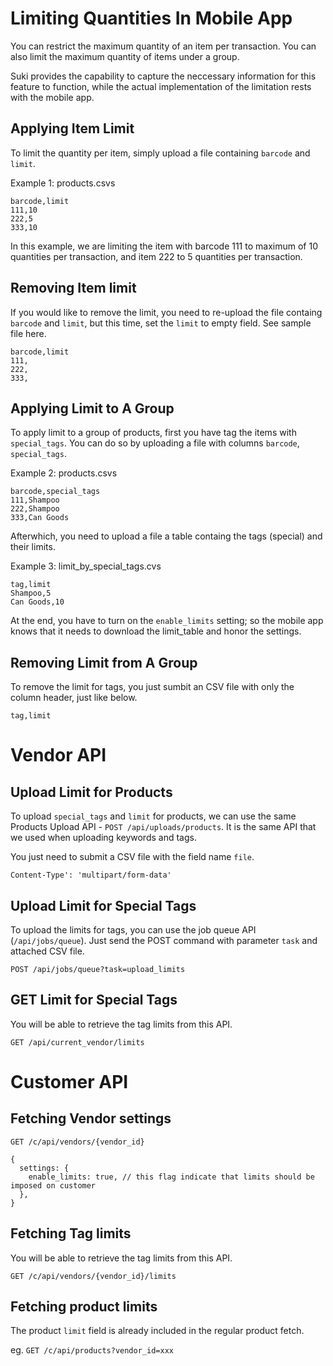 # Limiting Quantities In Mobile App

You can restrict the maximum quantity of an item per transaction. You can also limit the maximum quantity of items under a group.

Suki provides the capability to capture the neccessary information for this feature to function, while the actual implementation of the limitation rests with the mobile app.

## Applying Item Limit

To limit the quantity per item, simply upload a file containing `barcode` and `limit`.

Example 1: products.csvs

```
barcode,limit
111,10
222,5
333,10
```

In this example, we are limiting the item with barcode 111 to maximum of 10 quantities per transaction, and item 222 to 5 quantities per transaction.

## Removing Item limit

If you would like to remove the limit, you need to re-upload the file containg `barcode`
and `limit`, but this time, set the `limit` to empty field. See sample file here.

```
barcode,limit
111,
222,
333,
```

## Applying Limit to A Group

To apply limit to a group of products, first you have tag the items with `special_tags`.
You can do so by uploading a file with columns `barcode`, `special_tags`.

Example 2: products.csvs

```
barcode,special_tags
111,Shampoo
222,Shampoo
333,Can Goods
```

Afterwhich, you need to upload a file a table containg the tags (special) and their limits.

Example 3: limit_by_special_tags.cvs

```
tag,limit
Shampoo,5
Can Goods,10
```

At the end, you have to turn on the `enable_limits` setting; so the mobile app knows that it needs to download the limit_table and honor the settings.

## Removing Limit from A Group

To remove the limit for tags, you just sumbit an CSV file with only the column header, just like below.

```csv
tag,limit
```

# Vendor API

## Upload Limit for Products

To upload `special_tags` and `limit` for products, we can
use the same Products Upload API - `POST /api/uploads/products`.
It is the same API that we used when uploading keywords and tags.

You just need to submit a CSV file with the field name `file`.

`Content-Type': 'multipart/form-data'`

## Upload Limit for Special Tags

To upload the limits for tags, you can use the job queue API (`/api/jobs/queue`).
Just send the POST command with parameter `task` and attached CSV file.

`POST /api/jobs/queue?task=upload_limits`

## GET Limit for Special Tags

You will be able to retrieve the tag limits from this API.

`GET /api/current_vendor/limits`

# Customer API

## Fetching Vendor settings

`GET /c/api/vendors/{vendor_id}`

```json5
{
  settings: {
    enable_limits: true, // this flag indicate that limits should be imposed on customer
  },
}
```

## Fetching Tag limits

You will be able to retrieve the tag limits from this API.

`GET /c/api/vendors/{vendor_id}/limits`

## Fetching product limits

The product `limit` field is already included in the regular product fetch.

eg. `GET /c/api/products?vendor_id=xxx`
